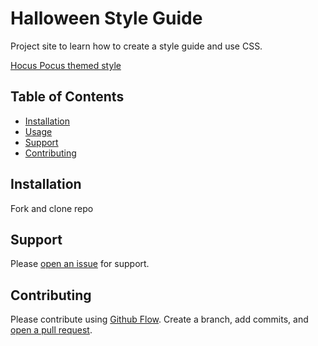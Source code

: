 # Halloween Style Guide

Project site to learn how to create a style guide and use CSS.

[Hocus Pocus themed style](https://smborhara.github.io/Style-Guide-Project/)

## Table of Contents

- [Installation](#installation)
- [Usage](#usage)
- [Support](#support)
- [Contributing](#contributing)

## Installation

Fork and clone repo

## Support

Please [open an issue](https://github.com/SMBorhara/Style-Guide-Project/issues/new) for support.

## Contributing

Please contribute using [Github Flow](https://guides.github.com/introduction/flow/). Create a branch, add commits, and [open a pull request](https://github.com/SMBorhara/Style-Guide-Project/compare).
